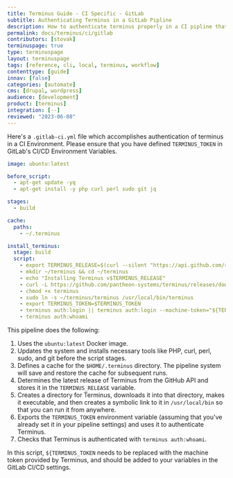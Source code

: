 ```yaml
---
title: Terminus Guide - CI Specific - GitLab
subtitle: Authenticating Terminus in a GitLab Pipline
description: How to authenticate terminus properly in a CI pipline that avoids errors from authenticating too many times.
permalink: docs/terminus/ci/gitlab
contributors: [stovak]
terminuspage: true
type: terminuspage
layout: terminuspage
tags: [reference, cli, local, terminus, workflow]
contenttype: [guide]
innav: [false]
categories: [automate]
cms: [drupal, wordpress]
audience: [development]
product: [terminus]
integration: [--]
reviewed: "2023-06-08"
---
```


Here's a `.gitlab-ci.yml` file which accomplishes authentication of terminus in a CI Environment. Please ensure that you have defined `TERMINUS_TOKEN` in GitLab's CI/CD Environment Variables.

```yaml
image: ubuntu:latest

before_script:
  - apt-get update -yq
  - apt-get install -y php curl perl sudo git jq

stages:
  - build

cache:
  paths:
    - ~/.terminus

install_terminus:
  stage: build
  script:
    - export TERMINUS_RELEASE=$(curl --silent "https://api.github.com/repos/pantheon-systems/terminus/releases/latest" | jq -r .tag_name)
    - mkdir ~/terminus && cd ~/terminus
    - echo "Installing Terminus v$TERMINUS_RELEASE"
    - curl -L https://github.com/pantheon-systems/terminus/releases/download/$TERMINUS_RELEASE/terminus.phar --output terminus
    - chmod +x terminus
    - sudo ln -s ~/terminus/terminus /usr/local/bin/terminus
    - export TERMINUS_TOKEN=$TERMINUS_TOKEN
    - terminus auth:login || terminus auth:login --machine-token="${TERMINUS_TOKEN}"
    - terminus auth:whoami
```

This pipeline does the following:

1. Uses the `ubuntu:latest` Docker image.
2. Updates the system and installs necessary tools like PHP, curl, perl, sudo, and git before the script stages.
3. Defines a cache for the `$HOME/.terminus` directory. The pipeline system will save and restore the cache for subsequent runs.
4. Determines the latest release of Terminus from the GitHub API and stores it in the `TERMINUS_RELEASE` variable.
5. Creates a directory for Terminus, downloads it into that directory, makes it executable, and then creates a symbolic link to it in `/usr/local/bin` so that you can run it from anywhere.
6. Exports the `TERMINUS_TOKEN` environment variable (assuming that you've already set it in your pipeline settings) and uses it to authenticate Terminus.
7. Checks that Terminus is authenticated with `terminus auth:whoami`.

In this script, `${TERMINUS_TOKEN` needs to be replaced with the machine token provided by Terminus, and should be added to your variables in the GitLab CI/CD settings.
